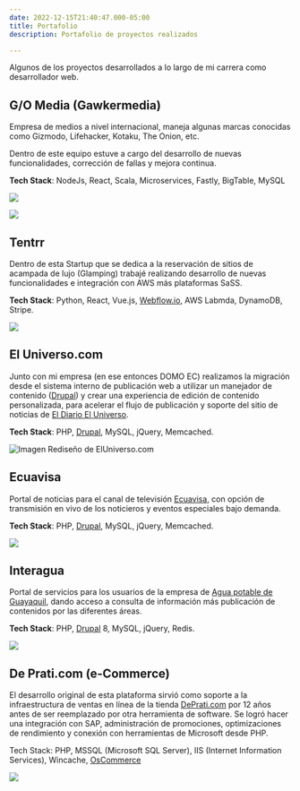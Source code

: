 ```yaml
---
date: 2022-12-15T21:40:47.000-05:00
title: Portafolio
description: Portafolio de proyectos realizados

---
```

Algunos de los proyectos desarrollados a lo largo de mi carrera como desarrollador web.

## G/O Media (Gawkermedia)

Empresa de medios a nivel internacional, maneja algunas marcas conocidas como Gizmodo, Lifehacker, Kotaku, The Onion, etc.

Dentro de este equipo estuve a cargo del desarrollo de nuevas funcionalidades, corrección de fallas y mejora continua.

**Tech Stack**: NodeJs, React, Scala, Microservices, Fastly, BigTable, MySQL 

![](/photos/2022/12/gizmodo-home.png)

![](/photos/2022/12/kinja-list.png)

## Tentrr

Dentro de esta Startup que se dedica a la reservación de sitios de acampada de lujo (Glamping) trabajé realizando desarrollo de nuevas funcionalidades e integración con AWS más plataformas SaSS.  

**Tech Stack**: Python, React, Vue.js, [Webflow.io](https://webflow.com/ "WebFlow"), AWS Labmda, DynamoDB, Stripe.

![](/photos/2022/12/home-tentrr.png)

## El Universo.com

Junto con mi empresa (en ese entonces DOMO EC) realizamos la migración desde el sistema interno de publicación web a utilizar un manejador de contenido ([Drupal](https://drupal.org "Drupal")) y crear una experiencia de edición de contenido personalizada, para acelerar el flujo de publicación y soporte del sitio de noticias de [El Diario El Universo](https://www.eluniverso.com "El Universo").

**Tech Stack**: PHP, [Drupal](https://drupal.org "Drupal"), MySQL, jQuery, Memcached.

![Imagen Rediseño de ElUniverso.com](/photos/2022/12/eluniverso_v2-1-small.jpeg "Portada ElUniverso.com")

## Ecuavisa

Portal de noticias para el canal de televisión [Ecuavisa](https://www.ecuavisa.com "Ecuavisa TV"), con opción de transmisión en vivo de los noticieros y eventos especiales bajo demanda.

**Tech Stack**: PHP, [Drupal](https://drupal.org "Drupal"), MySQL, jQuery, Memcached.

![](/photos/2022/12/index-ecuavisa-small.jpeg)

## Interagua

Portal de servicios para los usuarios de la empresa de [Agua potable de Guayaquil](https://www.interagua.com.ec), dando acceso a consulta de información más publicación de contenidos por las diferentes áreas.

**Tech Stack**: PHP, [Drupal](https://drupal.org "Drupal") 8, MySQL, jQuery, Redis.

![](/photos/2022/12/interagua-screenshot.png)

## De Prati.com (e-Commerce)

El desarrollo original de esta plataforma sirvió como soporte a la infraestructura de ventas en línea de la tienda [DePrati.com](https://www.deprati.com.ec "Almacenes De Prati") por 12 años antes de ser reemplazado por otra herramienta de software.  Se logró hacer una integración con SAP, administración de promociones, optimizaciones de rendimiento y conexión con herramientas de Microsoft desde PHP.

Tech Stack: PHP, MSSQL (Microsoft SQL Server), IIS (Internet Information Services), Wincache, [OsCommerce](https://www.oscommerce.com/ "OsCommerce v2.3")

![](/photos/2022/12/deprati-ec-2019-03-06-13_38_45.png)